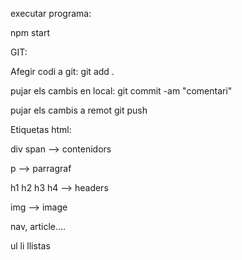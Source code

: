 executar programa:

npm start

GIT:

Afegir codi a git:
git add .

pujar els cambis en local:
git commit -am "comentari"

pujar els cambis a remot
git push



Etiquetas html:

div span  --> contenidors

p --> parragraf

h1 h2 h3 h4 --> headers

img --> image

nav, article....

ul li   llistas